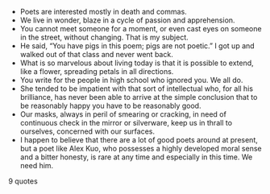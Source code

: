 - Poets are interested mostly in death and commas.
 - We live in wonder, blaze in a cycle of passion and apprehension.
 - You cannot meet someone for a moment, or even cast eyes on someone in the street, without changing. That is my subject.
 - He said, “You have pigs in this poem; pigs are not poetic.” I got up and walked out of that class and never went back.
 - What is so marvelous about living today is that it is possible to extend, like a flower, spreading petals in all directions.
 - You write for the people in high school who ignored you. We all do.
 - She tended to be impatient with that sort of intellectual who, for all his brilliance, has never been able to arrive at the simple conclusion that to be reasonably happy you have to be reasonably good.
 - Our masks, always in peril of smearing or cracking, in need of continuous check in the mirror or silverware, keep us in thrall to ourselves, concerned with our surfaces.
 - I happen to believe that there are a lot of good poets around at present, but a poet like Alex Kuo, who possesses a highly developed moral sense and a bitter honesty, is rare at any time and especially in this time. We need him.

9 quotes